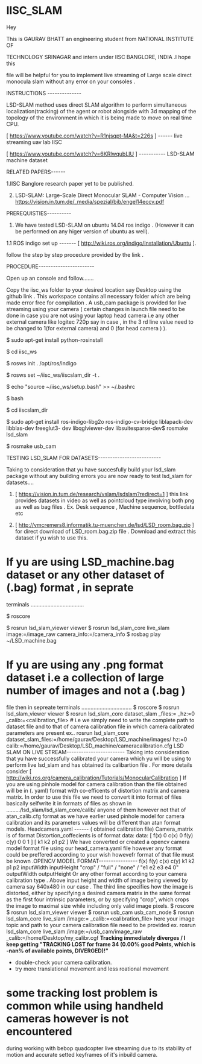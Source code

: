 # IISC_SLAM
Hey

This is GAURAV BHATT an engineering student from NATIONAL INSTITUTE OF

TECHNOLOGY SRINAGAR and intern under IISC BANGLORE, INDIA .I hope this

file will be helpful for you to implement live streaming of Large scale direct monocula
slam without any error on your consoles .

INSTRUCTIONS --------------


LSD-SLAM method uses direct SLAM algorithm to perform simultaneous localization(tracking) of
the agent or robot alongside with 3d mapping of the topology of the environment in which it is
being made to move on real time CPU.

[ https://www.youtube.com/watch?v=R1njsqpt-MA&t=226s ] ------ live streaming uav lab IISC

[ https://www.youtube.com/watch?v=6KRlwqubLIU ] ----------- LSD-SLAM machine dataset


RELATED PAPERS------


1.IISC Banglore research paper yet to be published.

2. LSD-SLAM: Large-Scale Direct Monocular SLAM - Computer Vision ...
https://vision.in.tum.de/_media/spezial/bib/engel14eccv.pdf


PREREQUISTIES----------


1. We have tested LSD-SLAM on ubuntu 14.04 ros indigo . (However it can be performed on any
higer version of ubuntu as well).

1.1 ROS indigo set up ------- [ http://wiki.ros.org/indigo/Installation/Ubuntu ].

follow the step by step procedure provided by the link .


PROCEDURE-----------------------


Open up an console and follow.......

Copy the iisc_ws folder to your desired location say Desktop using the github link . This
workspace contains all necessary folder which are being made error free for compilation . A
usb_cam package is provided for live streaming using your camera ( certain changes in launch file
need to be done in case you are not using your laptop head camera i.e any other external camera like
logitec 720p say in case , in the 3 rd line value need to be changed to 1(for external camera) and 0
(for head camera ) ).

$ sudo apt-get install python-rosinstall

$ cd iisc_ws

$ rosws init . /opt/ros/indigo

$ rosws set ~/iisc_ws/iiscslam_dir -t .

$ echo "source ~/iisc_ws/setup.bash" >> ~/.bashrc

$ bash

$ cd iiscslam_dir

$ sudo apt-get install ros-indigo-libg2o ros-indigo-cv-bridge liblapack-dev libblas-dev freeglut3-
dev libqglviewer-dev libsuitesparse-dev$ rosmake lsd_slam

$ rosmake usb_cam


TESTING LSD_SLAM FOR DATASETS--------------------------


Taking to consideration that yu have succesfully build your lsd_slam package without any building
errors you are now ready to test lsd_slam for datasets....

1. [ https://vision.in.tum.de/research/vslam/lsdslam?redirect=1 ] this link provides datasets in
video as well as pointcloud type involving both png as well as bag files . Ex. Desk sequence ,
Machine sequence, bottledata etc

2. [ http://vmcremers8.informatik.tu-muenchen.de/lsd/LSD_room.bag.zip ] for direct download of
LSD_room.bag.zip file . Download and extract this dataset if yu wish to use this.


# If yu are using LSD_machine.bag dataset or any other dataset of (.bag) format , in seprate

terminals ...................................

$ roscore

$ rosrun lsd_slam_viewer viewer
$ rosrun lsd_slam_core live_slam image:=/image_raw camera_info:=/camera_info
$ rosbag play ~/LSD_machine.bag
# If yu are using any .png format dataset i.e a collection of large number of images and not a (.bag )
file then in sepreate terminals .................................
$ roscore
$ rosrun lsd_slam_viewer viewer
$ rosrun lsd_slam_core dataset_slam _files:=<files> _hz:=0 _calib:=<calibration_file> # i.e we
simply need to write the complete path to dataset file and to that of camera calibration file in which
camera calibrated parameters are present ex..
rosrun lsd_slam_core dataset_slam_files:=/home/gaurav/Desktop/LSD_machine/images/ hz:=0
calib:=/home/gaurav/Desktop/LSD_machine/cameracalibration.cfg
LSD SLAM ON LIVE STREAM------------------------
Taking into consideration that yu have successfully calibrated your camera which yu will be using
to perform live lsd_slam and has obtained its calibartion file . For more details consider
[ http://wiki.ros.org/camera_calibration/Tutorials/MonocularCalibration ]
If you are using pinhole model for camera calibration than the file obtained will be in (. yaml)
format with co-efficents of distortion matrix and camera matrix. In order to use this file we need to
convert it into format of files basically selfwrite it in formats of files as shown in
........./lsd_slam/lsd_slam_core/calib/ anyone of them however not that of atan_calib.cfg format as
we have earlier used pinhole model for camera calibration and its parameters values will be
different than atan format models.
Headcamera.yaml ------ ( obtained calibration file)
Camera_matrix is of format
Distortion_coffecients is of format
data:
data:
[ f(x) 0 c(x) 0 f(y) c(y) 0 0 1 ]
[ k1 k2 p1 p2 ]
We have converted or created a opencv camera model format file using our head_camera.yaml file
however any format could be preffered according to your wish howevefr format of that file must be
known .OPENCV MODEL FORMAT----------------
f(x) f(y) c(x) c(y) k1 k2 p1 p2
inputWidth inputHeight
"crop" / "full" / "none" / "e1 e2 e3 e4 0"
outputWidth outputHeight
Or any other format according to your camera calibration type . Above input height and width of
image being viewed by camera say 640x480 in our case . The third line specifies how the image is
distorted, either by specifying a desired camera matrix in the same format as the first four intrinsic
parameters, or by specifying "crop", which crops the image to maximal size while including only
valid image pixels.
$ roscore
$ rosrun lsd_slam_viewer viewer
$ rosrun usb_cam usb_cam_node
$ rosrun lsd_slam_core live_slam /image:=<yourstreamtopic> _calib:=<calibration_file>
here your image topic and path to your camera calibration file need to be provided ex.
rosrun lsd_slam_core live_slam /image:=/usb_cam/image_raw
_calib:=/home/Desktop/my_calibr.cgf
**Tracking immediately diverges / I keep getting "TRACKING LOST for frame 34 (0.00% good
Points, which is -nan% of available points, DIVERGED)!"**
- double-check your camera calibration.
- try more translational movement and less roational movement
# some tracking lost problem is common while using handheld cameras however is not encountered
during working with bebop quadcopter live streaming due to its stability of motion and accurate
setted keyframes of it's inbuild camera.

